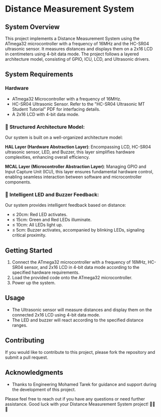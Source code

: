 # Distance Measurement System

## System Overview
This project implements a Distance Measurement System using the ATmega32 microcontroller with a frequency of 16MHz and the HC-SR04 ultrasonic sensor. It measures distances and displays them on a 2x16 LCD in centimeters using 4-bit data mode. The project follows a layered architecture model, consisting of GPIO, ICU, LCD, and Ultrasonic drivers.

## System Requirements
### Hardware
- ATmega32 Microcontroller with a frequency of 16MHz.
- HC-SR04 Ultrasonic Sensor. Refer to the "HC-SR04 Ultrasonic MT Student Tutorial" PDF for interfacing details.
- A 2x16 LCD with 4-bit data mode.

### 🔹 **Structured Architecture Model**:
Our system is built on a well-organized architecture model:

**HAL Layer (Hardware Abstraction Layer)**: Encompassing LCD, HC-SR04 ultrasonic sensor, LED, and Buzzer, this layer simplifies hardware complexities, enhancing overall efficiency.

**MCAL Layer (Microcontroller Abstraction Layer)**: Managing GPIO and Input Capture Unit (ICU), this layer ensures fundamental hardware control, enabling seamless interaction between software and microcontroller components.

### 🔹 **Intelligent LED and Buzzer Feedback**:
Our system provides intelligent feedback based on distance:

- ≤ 20cm: Red LED activates.
- ≤ 15cm: Green and Red LEDs illuminate.
- ≤ 10cm: All LEDs light up.
- ≤ 5cm: Buzzer activates, accompanied by blinking LEDs, signaling critical proximity.

## Getting Started
1. Connect the ATmega32 microcontroller with a frequency of 16MHz, HC-SR04 sensor, and 2x16 LCD in 4-bit data mode according to the specified hardware requirements.
2. Load the provided code onto the ATmega32 microcontroller.
3. Power up the system.

## Usage
- The Ultrasonic sensor will measure distances and display them on the connected 2x16 LCD using 4-bit data mode.
- The LED and buzzer will react according to the specified distance ranges.

## Contributing
If you would like to contribute to this project, please fork the repository and submit a pull request.

## Acknowledgments
- Thanks to Engineering Mohamed Tarek for guidance and support during the development of this project.

Please feel free to reach out if you have any questions or need further assistance. Good luck with your Distance Measurement System project! 🚀📏🔧

